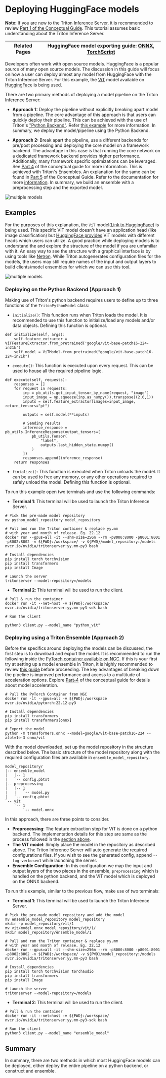 
<!-- 
# Copyright 2023, NVIDIA CORPORATION & AFFILIATES. All rights reserved.
#
# Redistribution and use in source and binary forms, with or without
# modification, are permitted provided that the following conditions
# are met:
#  * Redistributions of source code must retain the above copyright
#    notice, this list of conditions and the following disclaimer.
#  * Redistributions in binary form must reproduce the above copyright
#    notice, this list of conditions and the following disclaimer in the
#    documentation and/or other materials provided with the distribution.
#  * Neither the name of NVIDIA CORPORATION nor the names of its
#    contributors may be used to endorse or promote products derived
#    from this software without specific prior written permission.
#
# THIS SOFTWARE IS PROVIDED BY THE COPYRIGHT HOLDERS ``AS IS'' AND ANY
# EXPRESS OR IMPLIED WARRANTIES, INCLUDING, BUT NOT LIMITED TO, THE
# IMPLIED WARRANTIES OF MERCHANTABILITY AND FITNESS FOR A PARTICULAR
# PURPOSE ARE DISCLAIMED.  IN NO EVENT SHALL THE COPYRIGHT OWNER OR
# CONTRIBUTORS BE LIABLE FOR ANY DIRECT, INDIRECT, INCIDENTAL, SPECIAL,
# EXEMPLARY, OR CONSEQUENTIAL DAMAGES (INCLUDING, BUT NOT LIMITED TO,
# PROCUREMENT OF SUBSTITUTE GOODS OR SERVICES; LOSS OF USE, DATA, OR
# PROFITS; OR BUSINESS INTERRUPTION) HOWEVER CAUSED AND ON ANY THEORY
# OF LIABILITY, WHETHER IN CONTRACT, STRICT LIABILITY, OR TORT
# (INCLUDING NEGLIGENCE OR OTHERWISE) ARISING IN ANY WAY OUT OF THE USE
# OF THIS SOFTWARE, EVEN IF ADVISED OF THE POSSIBILITY OF SUCH DAMAGE.
-->

# Deploying HuggingFace models

**Note**: If you are new to the Triton Inference Server, it is recommended to review [Part 1 of the Conceptual Guide](../Conceptual_Guide/Part_1-model_deployment/README.md). This tutorial assumes basic understanding about the Triton Inference Server.

|Related Pages | HuggingFace model exporting guide: [ONNX](https://huggingface.co/docs/transformers/serialization), [TorchScript](https://huggingface.co/docs/transformers/torchscript) |
| ------------ | --------------- |

Developers often work with open source models. HuggingFace is a popular source of many open source models. The discussion in this guide will focus on how a user can deploy almost any model from HuggingFace with the Triton Inference Server. For this example, the [ViT](https://arxiv.org/abs/2010.11929) model available on [HuggingFace](https://huggingface.co/docs/transformers/v4.24.0/en/model_doc/vit#transformers.ViTModel) is being used.

There are two primary methods of deploying a model pipeline on the Triton Inference Server:
* **Approach 1:** Deploy the pipeline without explicitly breaking apart model from a pipeline. The core advantage of this approach is that users can quickly deploy their pipeline. This can be achieved with the use of Triton's ["Python Backend"](https://github.com/triton-inference-server/python_backend). Refer [this example](https://github.com/triton-inference-server/python_backend#usage) for more information. In summary, we deploy the model/pipeline using the Python Backend.

* **Approach 2:** Break apart the pipeline, use a different backends for pre/post processing and deploying the core model on a framework backend. The advantage in this case is that running the core network on a dedicated framework backend provides higher performance. Additionally, many framework specific optimizations can be leveraged. See [Part 4](../Conceptual_Guide/Part_4-inference_acceleration/README.md) of the conceptual guide for more information. This is achieved with Triton's Ensembles. An explanation for the same can be found in [Part 5](../Conceptual_Guide/Part_5-Model_Ensembles/README.md) of the Conceptual Guide. Refer to the documentation for more [information](https://github.com/triton-inference-server/server/blob/main/docs/user_guide/architecture.md#ensemble-models). In summary, we build an ensemble with a preprocessing step and the exported model.

![multiple models](./img/Approach.PNG)

## Examples

For the purposes of this explanation, the `ViT` model([Link to HuggingFace](https://huggingface.co/docs/transformers/v4.24.0/en/model_doc/vit#transformers.ViTModel)) is being used. This specific ViT model doesn't have an application head (like image classification) but [HuggingFace provides](https://huggingface.co/models?search=google/vit) ViT models with different heads which users can utilize. A good practice while deploying models is to understand the and explore the structure of the model if you are unfamiliar with it. An easy way to see the structure with a graphical interface is by using tools like [Netron](https://netron.app/). While Triton autogenerates configuration files for the models, the users may still require names of the input and output layers to build clients/model ensembles for which we can use this tool. 

![multiple models](./img/netron.PNG)

### Deploying on the Python Backend (Approach 1)

Making use of Triton's python backend requires users to define up to three functions of the `TritonPythonModel` class:
* `initialize()`: This function runs when Triton loads the model. It is recommended to use this function to initialize/load any models and/or data objects. Defining this function is optional.
```
def initialize(self, args):
    self.feature_extractor = ViTFeatureExtractor.from_pretrained('google/vit-base-patch16-224-in21k')
    self.model = ViTModel.from_pretrained("google/vit-base-patch16-224-in21k")
```
* `execute()`: This function is executed upon every request. This can be used to house all the required pipeline logic.
```
def execute(self, requests):
    responses = []
    for request in requests:
        inp = pb_utils.get_input_tensor_by_name(request, "image")
        input_image = np.squeeze(inp.as_numpy()).transpose((2,0,1))
        inputs = self.feature_extractor(images=input_image, return_tensors="pt")

        outputs = self.model(**inputs)

        # Sending results
        inference_response = pb_utils.InferenceResponse(output_tensors=[
            pb_utils.Tensor(
                "label",
                outputs.last_hidden_state.numpy()
            )
        ])
        responses.append(inference_response) 
    return responses
```
* `finialize()`: This function is executed when Triton unloads the model. It can be used to free any memory, or any other operations required to safely unload the model. Defining this function is optional.

To run this example open two terminals and use the following commands:
* **Terminal 1**: This terminal will be used to launch the Triton Inference Server.
```
# Pick the pre-made model repository
mv python_model_repository model_repository

# Pull and run the Triton container & replace yy.mm 
# with year and month of release. Eg. 22.12
docker run --gpus=all -it --shm-size=256m --rm -p8000:8000 -p8001:8001 -p8002:8002 -v ${PWD}:/workspace/ -v ${PWD}/model_repository:/models nvcr.io/nvidia/tritonserver:yy.mm-py3 bash

# Install dependencies
pip install torch torchvision
pip install transformers
pip install Image

# Launch the server
tritonserver --model-repository=/models
```
* **Terminal 2**: This terminal will be used to run the client.
```
# Pull & run the container
docker run -it --net=host -v ${PWD}:/workspace/ nvcr.io/nvidia/tritonserver:yy.mm-py3-sdk bash

# Run the client

python3 client.py --model_name "python_vit"
```

### Deploying using a Triton Ensemble (Approach 2)

Before the specifics around deploying the models can be discussed, the first step is to download and export the model. It is recommended to run the following inside the [PyTorch container available on NGC](https://catalog.ngc.nvidia.com/orgs/nvidia/containers/pytorch). If this is your first try at setting up a model ensemble in Triton, it is highly recommended to review [this guide](../Conceptual_Guide/Part_5-Model_Ensembles/README.md) before proceeding. The key advantages of breaking down the pipeline is improved performance and access to a multitude of acceleration options. Explore [Part-4](../Conceptual_Guide/Part_4-inference_acceleration/README.md) of the conceptual guide for details about model acceleration.
  
```
# Pull the PyTorch Container from NGC
docker run -it --gpus=all -v ${PWD}:/workspace nvcr.io/nvidia/pytorch:22.12-py3

# Install dependencies
pip install transformers
pip install transformers[onnx]

# Export the model
python -m transformers.onnx --model=google/vit-base-patch16-224 --atol=1e-3 onnx/vit
```

With the model downloaded, set up the model repository in the structure described below. The basic structure of the model repository along with the required configuration files are available in `ensemble_model_repository`. 
```
model_repository/
|-- ensemble_model
|   |-- 1
|   `-- config.pbtxt
|-- preprocessing
|   |-- 1
|   |   `-- model.py
|   `-- config.pbtxt
`-- vit
    `-- 1
        `-- model.onnx
```

In this approach, there are three points to consider.
* **Preprocessing**: The feature extraction step for ViT is done on a python backend. The implementation details for this step are same as the process followed in the [section above](#deploying-on-the-python-backend).
* **The ViT model**: Simply place the model in the repository as described above. The Triton Inference Server will auto generate the required configurations files. If you wish to see the generated config, append `--log-verbose=1` while launching the server.
* **Ensemble Configuration**: In this configuration we map the input and output layers of the two pieces in the ensemble, `preprocessing` which is handled on the python backend, and the ViT model which is deployed on the ONNX backend.

To run this example, similar to the previous flow, make use of two terminals:
* **Terminal 1**: This terminal will be used to launch the Triton Inference Server.

```
# Pick the pre-made model repository and add the model
mv ensemble_model_repository model_repository
mkdir -p model_repository/vit/1
mv vit/model.onnx model_repository/vit/1/
mkdir model_repository/ensemble_model/1

# Pull and run the Triton container & replace yy.mm 
# with year and month of release. Eg. 22.12
docker run --gpus=all -it --shm-size=256m --rm -p8000:8000 -p8001:8001 -p8002:8002 -v ${PWD}:/workspace/ -v ${PWD}/model_repository:/models nvcr.io/nvidia/tritonserver:yy.mm-py3 bash

# Install dependencies
pip install torch torchvision torchaudio
pip install transformers
pip install Image

# Launch the server
tritonserver --model-repository=/models
```
* **Terminal 2**: This terminal will be used to run the client.
```
# Pull & run the container
docker run -it --net=host -v ${PWD}:/workspace/ nvcr.io/nvidia/tritonserver:yy.mm-py3-sdk bash

# Run the client
python3 client.py --model_name "ensemble_model"
```

## Summary

In summary, there are two methods in which most HuggingFace models can be deployed, either deploy the entire pipeline on a python backend, or construct and ensemble.


